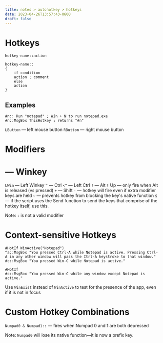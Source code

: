 ```yaml
---
title: notes > autohotkey > hotkeys
date: 2023-04-26T13:57:43-0600
draft: false
---
```

# Hotkeys
```autohotkey
hotkey-name::action

hotkey-name::
{
    if condition
    action ; comment
    else
    action
}
```

## Examples
```autohotkey
#n:: Run "notepad" ; Win + N to run notepad.exe
#n::MsgBox ThisHotkey ; returns "#n"
```
`LButton` — left mouse button
`RButton` — right mouse button

# Modifiers
# — Winkey
`LWin` — Left Winkey
`^` — Ctrl
`<^` — Left Ctrl
`!` — Alt
`!` Up — only fire when Alt is released (vs pressed)
`+` — Shift
`-` — hotkey will fire even if extra modifier keys are held
`~` — prevents hotkey from blocking the key's native function
`$` — if the script uses the Send function to send the keys that comprise of the hotkey itself, use this.

Note: `:` is not a valid modifier

# Context-sensitive Hotkeys
```autohotkey
#HotIf WinActive("Notepad")
^a::MsgBox "You pressed Ctrl-A while Notepad is active. Pressing Ctrl-A in any other window will pass the Ctrl-A keystroke to that window."
#c::MsgBox "You pressed Win-C while Notepad is active."

#HotIf
#c::MsgBox "You pressed Win-C while any window except Notepad is active."
```

Use `WinExist` instead of `WinActive` to test for the presence of the app, even if it is not in focus

# Custom Hotkey Combinations
`Numpad0 & Numpad1::` — fires when Numpad 0 and 1 are both depressed

Note: `Numpad0` will lose its native function—it is now a prefix key.
